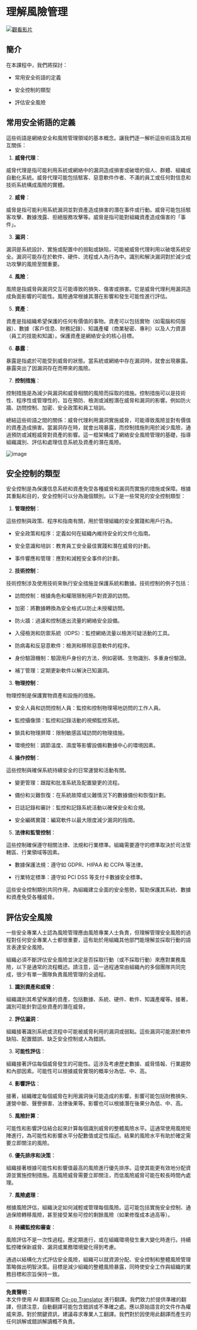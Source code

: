 <!--
CO_OP_TRANSLATOR_METADATA:
{
  "original_hash": "fcca304f072cabf206388199e8e2e578",
  "translation_date": "2025-09-04T01:26:54+00:00",
  "source_file": "1.3 Understanding risk management.md",
  "language_code": "mo"
}
-->
# 理解風險管理

[![觀看影片](../../translated_images/1-3_placeholder.cd73b08dc9f3a91c63fa3741ea139331d2c6696e22606fb89ac923f573ca369c.mo.png)](https://learn-video.azurefd.net/vod/player?id=e8efc6f3-eab3-421b-aec7-dcc0244bd8f1)

## 簡介

在本課程中，我們將探討：

- 常用安全術語的定義

- 安全控制的類型

- 評估安全風險

## 常用安全術語的定義

這些術語是網絡安全和風險管理領域的基本概念。讓我們逐一解析這些術語及其相互關係：

1. **威脅代理**：

威脅代理是指可能利用系統或網絡中的漏洞造成損害或破壞的個人、群體、組織或自動化系統。威脅代理可能包括駭客、惡意軟件作者、不滿的員工或任何對信息和技術系統構成風險的實體。

2. **威脅**：

威脅是指可能利用系統漏洞並對資產造成損害的潛在事件或行動。威脅可能包括駭客攻擊、數據洩露、拒絕服務攻擊等。威脅是指可能對組織資產造成傷害的「事件」。

3. **漏洞**：

漏洞是系統設計、實施或配置中的弱點或缺陷，可能被威脅代理利用以破壞系統安全。漏洞可能存在於軟件、硬件、流程或人為行為中。識別和解決漏洞對於減少成功攻擊的風險至關重要。

4. **風險**：

風險是指威脅與漏洞交互可能導致的損失、傷害或損害。它是威脅代理利用漏洞造成負面影響的可能性。風險通常根據其潛在影響和發生可能性進行評估。

5. **資產**：

資產是指組織希望保護的任何有價值的事物。資產可以包括實物（如電腦和伺服器）、數據（客戶信息、財務記錄）、知識產權（商業秘密、專利）以及人力資源（員工的技能和知識）。保護資產是網絡安全的核心目標。

6. **暴露**：

暴露是指處於可能受到威脅的狀態。當系統或網絡中存在漏洞時，就會出現暴露。暴露突出了因漏洞存在而帶來的風險。

7. **控制措施**：

控制措施是為減少與漏洞和威脅相關的風險而採取的措施。控制措施可以是技術性、程序性或管理性的，旨在預防、檢測或減輕潛在威脅和漏洞的影響。例如防火牆、訪問控制、加密、安全政策和員工培訓。

總結這些術語之間的關係：威脅代理利用漏洞實施威脅，可能導致風險並對有價值的資產造成損害。當漏洞存在時，就會出現暴露，而控制措施則用於減少風險，通過預防或減輕威脅對資產的影響。這一框架構成了網絡安全風險管理的基礎，指導組織識別、評估和處理信息系統及資產的潛在風險。

![image](../../translated_images/circleofrisk.f6652bf797466df15a5c2ba772aff10db31631c281cdfce420681fd73916b735.mo.png)

## 安全控制的類型

安全控制是為保護信息系統和資產免受各種威脅和漏洞而實施的措施或保障。根據其重點和目的，安全控制可以分為幾個類別。以下是一些常見的安全控制類型：

1. **管理控制**：

這些控制與政策、程序和指南有關，用於管理組織的安全實踐和用戶行為。

- 安全政策和程序：定義如何在組織內維持安全的文件化指南。

- 安全意識和培訓：教育員工安全最佳實踐和潛在威脅的計劃。

- 事件響應和管理：應對和減輕安全事件的計劃。

2. **技術控制**：

技術控制涉及使用技術來執行安全措施並保護系統和數據。技術控制的例子包括：

- 訪問控制：根據角色和權限限制用戶對資源的訪問。

- 加密：將數據轉換為安全格式以防止未授權訪問。

- 防火牆：過濾和控制進出流量的網絡安全設備。

- 入侵檢測和防禦系統（IDPS）：監控網絡流量以檢測可疑活動的工具。

- 防病毒和反惡意軟件：檢測和移除惡意軟件的程序。

- 身份驗證機制：驗證用戶身份的方法，例如密碼、生物識別、多重身份驗證。

- 補丁管理：定期更新軟件以解決已知漏洞。

3. **物理控制**：

物理控制是保護實物資產和設施的措施。

- 安全人員和訪問控制人員：監控和控制物理場地訪問的工作人員。

- 監控攝像頭：監控和記錄活動的視頻監控系統。

- 鎖具和物理屏障：限制敏感區域訪問的物理措施。

- 環境控制：調節溫度、濕度等影響設備和數據中心的環境因素。

4. **操作控制**：

這些控制與確保系統持續安全的日常運營和活動有關。

- 變更管理：跟蹤和批准系統及配置變更的流程。

- 備份和災難恢復：在系統故障或災難情況下的數據備份和恢復計劃。

- 日誌記錄和審計：監控和記錄系統活動以確保安全和合規。

- 安全編碼實踐：編寫軟件以最大限度減少漏洞的指南。

5. **法律和監管控制**：

這些控制確保遵守相關法律、法規和行業標準。組織需要遵守的標準取決於司法管轄區、行業領域等因素。

- 數據保護法規：遵守如 GDPR、HIPAA 和 CCPA 等法律。

- 行業特定標準：遵守如 PCI DSS 等支付卡數據安全標準。

這些安全控制類別共同作用，為組織建立全面的安全態勢，幫助保護其系統、數據和資產免受各種威脅。

## 評估安全風險

一些安全專業人士認為風險管理應由風險專業人士負責，但理解管理安全風險的過程對任何安全專業人士都很重要，這有助於用組織其他部門能理解並採取行動的語言表達安全風險。

組織必須不斷評估安全風險並決定是否採取行動（或不採取行動）來應對業務風險，以下是通常的流程概述。請注意，這一過程通常由組織內的多個團隊共同完成，很少有單一團隊負責風險管理的全過程。

1. **識別資產和威脅**：

組織識別其希望保護的資產，包括數據、系統、硬件、軟件、知識產權等。接著，識別可能針對這些資產的潛在威脅。

2. **評估漏洞**：

組織接著識別系統或流程中可能被威脅利用的漏洞或弱點。這些漏洞可能源於軟件缺陷、配置錯誤、缺乏安全控制或人為錯誤。

3. **可能性評估**：

組織接著評估每個威脅發生的可能性。這涉及考慮歷史數據、威脅情報、行業趨勢和內部因素。可能性可以根據威脅實現的概率分為低、中、高。

4. **影響評估**：

接著，組織確定每個威脅在利用漏洞後可能造成的影響。影響可能包括財務損失、運營中斷、聲譽損害、法律後果等。影響也可以根據潛在後果分為低、中、高。

5. **風險計算**：

可能性和影響評估結合起來計算每個識別威脅的整體風險水平。這通常使用風險矩陣進行，為可能性和影響水平分配數值或定性描述。結果的風險水平有助於確定需要立即關注的風險。

6. **優先排序和決策**：

組織接著根據可能性和影響值最高的風險進行優先排序。這使其能更有效地分配資源並實施控制措施。高風險威脅需要立即關注，而低風險威脅可能在較長時間內處理。

7. **風險處理**：

根據風險評估，組織決定如何減輕或管理每個風險。這可能包括實施安全控制、通過保險轉移風險，甚至接受某些可控的剩餘風險（如果修復成本過高等）。

8. **持續監控和審查**：

風險評估不是一次性過程。應定期進行，或在組織環境發生重大變化時進行。持續監控確保新威脅、漏洞或業務環境變化得到考慮。

通過以結構化方式評估安全風險，組織可以就資源分配、安全控制和整體風險管理策略做出明智決策。目標是減少組織的整體風險暴露，同時使安全工作與組織的業務目標和宗旨保持一致。

---

**免責聲明**：  
本文件使用 AI 翻譯服務 [Co-op Translator](https://github.com/Azure/co-op-translator) 進行翻譯。我們致力於提供準確的翻譯，但請注意，自動翻譯可能包含錯誤或不準確之處。應以原始語言的文件作為權威來源。對於關鍵資訊，建議尋求專業人工翻譯。我們對於因使用此翻譯而產生的任何誤解或錯誤解讀概不負責。  